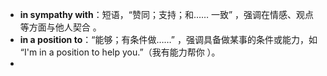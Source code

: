 - **in sympathy with**：短语，“赞同；支持；和…… 一致” ，强调在情感、观点等方面与他人契合 。
- **in a position to**：“能够；有条件做……” ，强调具备做某事的条件或能力，如 “I'm in a position to help you.”（我有能力帮你 ）。
- 

